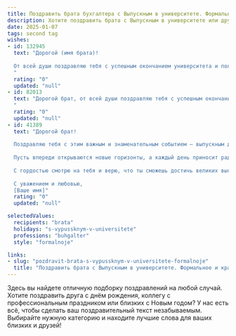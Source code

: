 ```yaml
---
title: Поздравить брата бухгалтера с Выпускным в университете. Формальное и красивое
description: Хотите поздравить брата с Выпускным в университете или другим праздником? Наш ИИ создаст незабываемое поздравление, а вы обязательно выделитесь среди других.  
date: 2025-01-07
tags: second tag
wishes:
- id: 132945
  text: "Дорогой (имя брата)!
  
  От всей души поздравляю тебя с успешным окончанием университета и получением диплома бухгалтера!  Этот день — результат твоего упорного труда, целеустремлённости и  таланта.  Желаю тебе  яркого будущего,  успеха в профессиональной деятельности,  интересных проектов и  высоких достижений на выбранном пути. Пусть твой профессиональный путь будет  успешным и  принесёт тебе  удовлетворение и  радость.  Горжусь тобой!
  "
  rating: "0"
  updated: "null"
- id: 82013
  text: "Дорогой брат, от всей души поздравляю тебя с успешным окончанием университета и получением диплома бухгалтера!  Это значительное событие в твоей жизни, результат упорного труда и целеустремленности. Желаю тебе успехов в профессиональной деятельности, ярких достижений и  уверенности в своих силах!
  "
  rating: "0"
  updated: "null"
- id: 41389
  text: "Дорогой брат!
  
  Поздравляю тебя с этим важным и знаменательным событием – выпускным днем из университета! Ты вложил много труда и усилий в свою учебу, и теперь настало время пожинать плоды своих стараний. Профессия бухгалтера требует высокой квалификации, ответственности и внимательности, и я уверен, что эти качества станут залогом твоих будущих успехов.
  
  Пусть впереди открываются новые горизонты, а каждый день приносит радость и удовлетворение от выбранного пути. Желаю тебе достойной работы, профессионального роста и реализации всех твоих задумок.
  
  С гордостью смотрю на тебя и верю, что ты сможешь достичь великих высот!
  
  С уважением и любовью,
  [Ваше имя]"
  rating: "0"
  updated: "null"

selectedValues:
  recipients: "brata"
  holidays: "s-vypussknym-v-universitete"
  professions: "buhgalter"
  style: "formalnoje"

links:
- slug: "pozdravit-brata-s-vypussknym-v-universitete-formalnoje"
  title: "Поздравить брата с Выпускным в университете. Формальное и красивое"
---
```


Здесь вы найдете отличную подборку поздравлений на любой случай.
Хотите поздравить друга с днём рождения, коллегу с профессиональным праздником или близких с Новым годом? У нас есть всё, чтобы сделать ваш поздравительный текст незабываемым. Выбирайте нужную категорию и находите лучшие слова для ваших близких и друзей!
